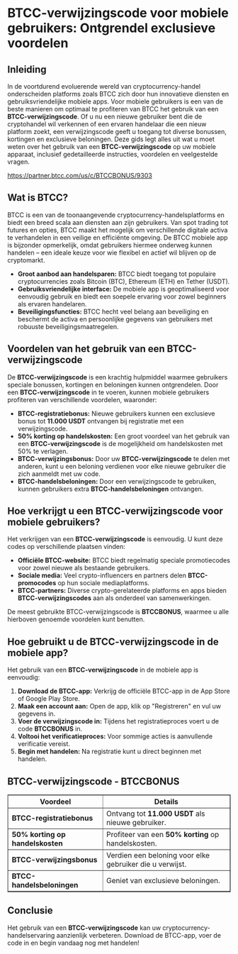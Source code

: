 <h1>BTCC-verwijzingscode voor mobiele gebruikers: Ontgrendel exclusieve voordelen</h1>

<h2>Inleiding</h2>
<p>In de voortdurend evoluerende wereld van cryptocurrency-handel onderscheiden platforms zoals BTCC zich door hun innovatieve diensten en gebruiksvriendelijke mobiele apps. Voor mobiele gebruikers is een van de beste manieren om optimaal te profiteren van BTCC het gebruik van een <strong>BTCC-verwijzingscode</strong>. Of u nu een nieuwe gebruiker bent die de cryptohandel wil verkennen of een ervaren handelaar die een nieuw platform zoekt, een verwijzingscode geeft u toegang tot diverse bonussen, kortingen en exclusieve beloningen. Deze gids legt alles uit wat u moet weten over het gebruik van een <strong>BTCC-verwijzingscode</strong> op uw mobiele apparaat, inclusief gedetailleerde instructies, voordelen en veelgestelde vragen.</p>
<a href="https://partner.btcc.com/us/c/BTCCBONUS/9303" target="_blank">https://partner.btcc.com/us/c/BTCCBONUS/9303</a>

<h2>Wat is BTCC?</h2>
<p>BTCC is een van de toonaangevende cryptocurrency-handelsplatforms en biedt een breed scala aan diensten aan zijn gebruikers. Van spot trading tot futures en opties, BTCC maakt het mogelijk om verschillende digitale activa te verhandelen in een veilige en efficiënte omgeving. De BTCC mobiele app is bijzonder opmerkelijk, omdat gebruikers hiermee onderweg kunnen handelen – een ideale keuze voor wie flexibel en actief wil blijven op de cryptomarkt.</p>
<ul>
    <li><strong>Groot aanbod aan handelsparen:</strong> BTCC biedt toegang tot populaire cryptocurrencies zoals Bitcoin (BTC), Ethereum (ETH) en Tether (USDT).</li>
    <li><strong>Gebruiksvriendelijke interface:</strong> De mobiele app is geoptimaliseerd voor eenvoudig gebruik en biedt een soepele ervaring voor zowel beginners als ervaren handelaren.</li>
    <li><strong>Beveiligingsfuncties:</strong> BTCC hecht veel belang aan beveiliging en beschermt de activa en persoonlijke gegevens van gebruikers met robuuste beveiligingsmaatregelen.</li>
</ul>

<h2>Voordelen van het gebruik van een BTCC-verwijzingscode</h2>
<p>De <strong>BTCC-verwijzingscode</strong> is een krachtig hulpmiddel waarmee gebruikers speciale bonussen, kortingen en beloningen kunnen ontgrendelen. Door een <strong>BTCC-verwijzingscode</strong> in te voeren, kunnen mobiele gebruikers profiteren van verschillende voordelen, waaronder:</p>
<ul>
    <li><strong>BTCC-registratiebonus:</strong> Nieuwe gebruikers kunnen een exclusieve bonus tot <strong>11.000 USDT</strong> ontvangen bij registratie met een verwijzingscode.</li>
    <li><strong>50% korting op handelskosten:</strong> Een groot voordeel van het gebruik van een <strong>BTCC-verwijzingscode</strong> is de mogelijkheid om handelskosten met 50% te verlagen.</li>
    <li><strong>BTCC-verwijzingsbonus:</strong> Door uw <strong>BTCC-verwijzingscode</strong> te delen met anderen, kunt u een beloning verdienen voor elke nieuwe gebruiker die zich aanmeldt met uw code.</li>
    <li><strong>BTCC-handelsbeloningen:</strong> Door een verwijzingscode te gebruiken, kunnen gebruikers extra <strong>BTCC-handelsbeloningen</strong> ontvangen.</li>
</ul>

<h2>Hoe verkrijgt u een BTCC-verwijzingscode voor mobiele gebruikers?</h2>
<p>Het verkrijgen van een <strong>BTCC-verwijzingscode</strong> is eenvoudig. U kunt deze codes op verschillende plaatsen vinden:</p>
<ul>
    <li><strong>Officiële BTCC-website:</strong> BTCC biedt regelmatig speciale promotiecodes voor zowel nieuwe als bestaande gebruikers.</li>
    <li><strong>Sociale media:</strong> Veel crypto-influencers en partners delen <strong>BTCC-promocodes</strong> op hun sociale mediaplatforms.</li>
    <li><strong>BTCC-partners:</strong> Diverse crypto-gerelateerde platforms en apps bieden <strong>BTCC-verwijzingscodes</strong> aan als onderdeel van samenwerkingen.</li>
</ul>
<p>De meest gebruikte BTCC-verwijzingscode is <strong>BTCCBONUS</strong>, waarmee u alle hierboven genoemde voordelen kunt benutten.</p>

<h2>Hoe gebruikt u de BTCC-verwijzingscode in de mobiele app?</h2>
<p>Het gebruik van een <strong>BTCC-verwijzingscode</strong> in de mobiele app is eenvoudig:</p>
<ol>
    <li><strong>Download de BTCC-app:</strong> Verkrijg de officiële BTCC-app in de App Store of Google Play Store.</li>
    <li><strong>Maak een account aan:</strong> Open de app, klik op "Registreren" en vul uw gegevens in.</li>
    <li><strong>Voer de verwijzingscode in:</strong> Tijdens het registratieproces voert u de code <strong>BTCCBONUS</strong> in.</li>
    <li><strong>Voltooi het verificatieproces:</strong> Voor sommige acties is aanvullende verificatie vereist.</li>
    <li><strong>Begin met handelen:</strong> Na registratie kunt u direct beginnen met handelen.</li>
</ol>

<h2>BTCC-verwijzingscode - BTCCBONUS</h2>
<table border="1">
    <tr>
        <th>Voordeel</th>
        <th>Details</th>
    </tr>
    <tr>
        <td><strong>BTCC-registratiebonus</strong></td>
        <td>Ontvang tot <strong>11.000 USDT</strong> als nieuwe gebruiker.</td>
    </tr>
    <tr>
        <td><strong>50% korting op handelskosten</strong></td>
        <td>Profiteer van een <strong>50% korting</strong> op handelskosten.</td>
    </tr>
    <tr>
        <td><strong>BTCC-verwijzingsbonus</strong></td>
        <td>Verdien een beloning voor elke gebruiker die u verwijst.</td>
    </tr>
    <tr>
        <td><strong>BTCC-handelsbeloningen</strong></td>
        <td>Geniet van exclusieve beloningen.</td>
    </tr>
</table>

<h2>Conclusie</h2>
<p>Het gebruik van een <strong>BTCC-verwijzingscode</strong> kan uw cryptocurrency-handelservaring aanzienlijk verbeteren. Download de BTCC-app, voer de code in en begin vandaag nog met handelen!</p>
